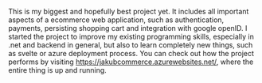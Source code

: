 This is my biggest and hopefully best project yet. It includes all important aspects of a ecommerce web application, such as authentication, payments, persisting shopping cart and integration with google openID. I started the project to improve my existing programming skills, especially in .net and backend in general, but also to learn completely new things, such as svelte or azure deployment process. You can check out how the project performs by visiting https://jakubcommerce.azurewebsites.net/, where the entire thing is up and running.
